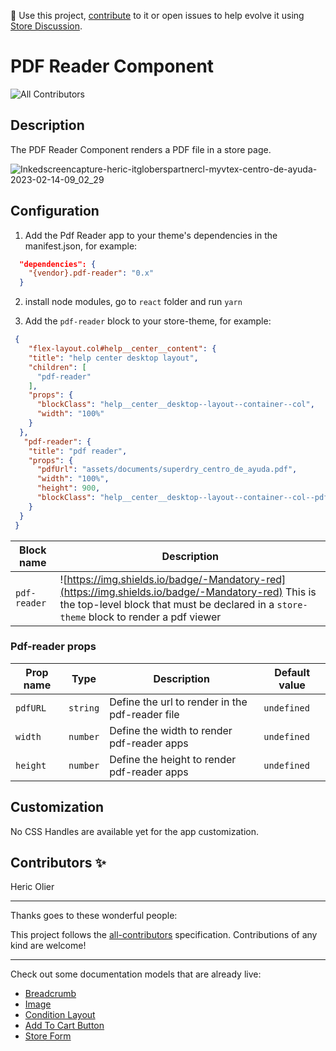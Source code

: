 📢 Use this project, [contribute](https://github.com/{OrganizationName}/{AppName}) to it or open issues to help evolve it using [Store Discussion](https://github.com/vtex-apps/store-discussion).

# PDF Reader Component

<!-- DOCS-IGNORE:start -->
<!-- ALL-CONTRIBUTORS-BADGE:START - Do not remove or modify this section -->
![All Contributors](https://img.shields.io/badge/all_contributors-1-orange.svg?style=flat-square)
<!-- ALL-CONTRIBUTORS-BADGE:END -->
<!-- DOCS-IGNORE:end -->

## Description

The PDF Reader Component renders a PDF file in a store page.

![Inkedscreencapture-heric-itgloberspartnercl-myvtex-centro-de-ayuda-2023-02-14-09_02_29](https://user-images.githubusercontent.com/17723079/218762691-7a289823-a22f-46d1-b988-a3cb4b31df66.jpg)

## Configuration 

1. Add the Pdf Reader app to your theme's dependencies in the manifest.json, for example:
```json
  "dependencies": {
    "{vendor}.pdf-reader": "0.x"
  }
 ```
 
2. install node modules, go to `react` folder and run `yarn`
 
3. Add the `pdf-reader` block to your store-theme, for example:
```json
 {
    "flex-layout.col#help__center__content": {
    "title": "help center desktop layout",
    "children": [
      "pdf-reader"
    ],
    "props": {
      "blockClass": "help__center__desktop--layout--container--col",
      "width": "100%"
    }
  },
   "pdf-reader": {
    "title": "pdf reader",
    "props": {
      "pdfUrl": "assets/documents/superdry_centro_de_ayuda.pdf",
      "width": "100%",
      "height": 900,
      "blockClass": "help__center__desktop--layout--container--col--pdf"
    }
  }
 }
   ```
| Block name     | Description                                     |
| -------------- | ----------------------------------------------- |
| `pdf-reader` | ![https://img.shields.io/badge/-Mandatory-red](https://img.shields.io/badge/-Mandatory-red)  This is the top-level block that must be declared in a `store-theme` block to render a pdf viewer   |

### Pdf-reader props

| Prop name    | Type            | Description    | Default value                                                                                       |
| ------------ | --------------- | --------------------------------------------------------------------- | ---------- | 
| `pdfURL`        | `string`       |  Define the url to render in the pdf-reader file       | `undefined`              |
| `width`        | `number`       | Define the width  to render pdf-reader apps      | `undefined`              |
| `height`        | `number`       | Define the height to render pdf-reader apps         | `undefined`              |

## Customization

No CSS Handles are available yet for the app customization.

<!-- DOCS-IGNORE:start -->

## Contributors ✨

Heric Olier

---

Thanks goes to these wonderful people:

<!-- ALL-CONTRIBUTORS-LIST:START - Do not remove or modify this section -->
<!-- prettier-ignore-start -->
<!-- markdownlint-disable -->
<!-- markdownlint-enable -->
<!-- prettier-ignore-end -->
<!-- ALL-CONTRIBUTORS-LIST:END -->

This project follows the [all-contributors](https://github.com/all-contributors/all-contributors) specification. Contributions of any kind are welcome!

<!-- DOCS-IGNORE:end -->

---- 

Check out some documentation models that are already live: 
- [Breadcrumb](https://github.com/vtex-apps/breadcrumb)
- [Image](https://vtex.io/docs/components/general/vtex.store-components/image)
- [Condition Layout](https://vtex.io/docs/components/all/vtex.condition-layout@1.1.6/)
- [Add To Cart Button](https://vtex.io/docs/components/content-blocks/vtex.add-to-cart-button@0.9.0/)
- [Store Form](https://vtex.io/docs/components/all/vtex.store-form@0.3.4/)
